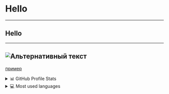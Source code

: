 # Hello
***
## Hello
---

![Альтернативный текст](https://wallpapercave.com/wp/wp8802811.jpg)
---
[пример](https://www.youtube.com/watch?v=iik25wqIuFo "Необязательная подсказка")

<details>
  <summary>📊 GitHub Profile Stats</summary>
  <br/>
  
</details>

<details> 
  <summary>💻 Most used languages</summary>
  <br/>
 
  <br/>
  <b>Note:</b> This chart is only a metric of which languages my public code on GitHub consists of and does not reflect my experience or skill level.
</details>
<br>